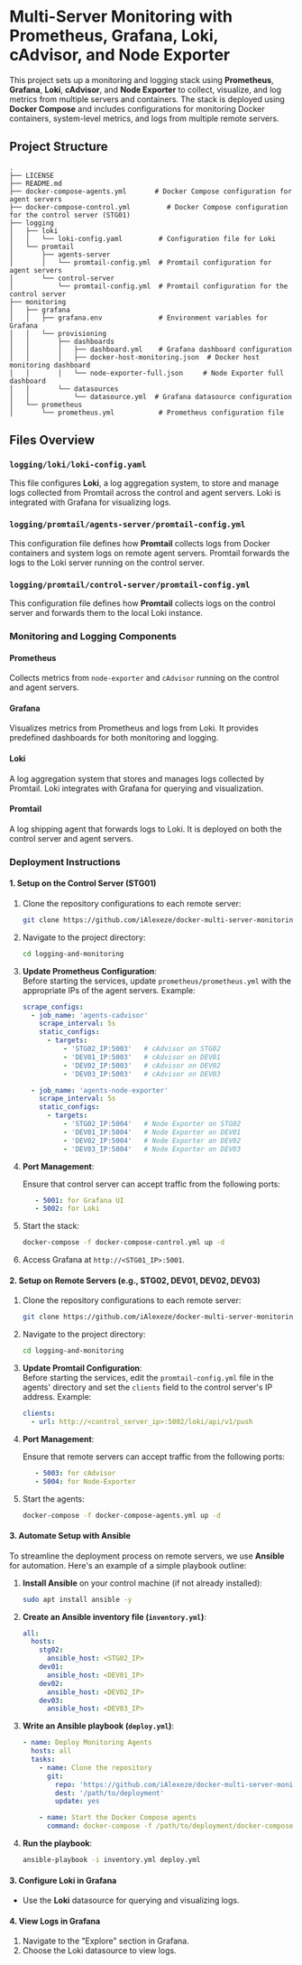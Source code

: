 # Multi-Server Monitoring with Prometheus, Grafana, Loki, cAdvisor, and Node Exporter

This project sets up a monitoring and logging stack using **Prometheus**, **Grafana**, **Loki**, **cAdvisor**, and **Node Exporter** to collect, visualize, and log metrics from multiple servers and containers. The stack is deployed using **Docker Compose** and includes configurations for monitoring Docker containers, system-level metrics, and logs from multiple remote servers.

## Project Structure

```
.
├── LICENSE
├── README.md
├── docker-compose-agents.yml       # Docker Compose configuration for agent servers
├── docker-compose-control.yml         # Docker Compose configuration for the control server (STG01)
├── logging
│   ├── loki
│   │   └── loki-config.yaml         # Configuration file for Loki
│   └── promtail
│       ├── agents-server
│       │   └── promtail-config.yml  # Promtail configuration for agent servers
│       └── control-server
│           └── promtail-config.yml  # Promtail configuration for the control server
├── monitoring
│   ├── grafana
│   │   ├── grafana.env              # Environment variables for Grafana
│   │   └── provisioning
│   │       ├── dashboards
│   │       │   ├── dashboard.yml    # Grafana dashboard configuration
│   │       │   ├── docker-host-monitoring.json  # Docker host monitoring dashboard
│   │       │   └── node-exporter-full.json     # Node Exporter full dashboard
│   │       └── datasources
│   │           └── datasource.yml  # Grafana datasource configuration
│   └── prometheus
│       └── prometheus.yml           # Prometheus configuration file
```

## Files Overview

### `logging/loki/loki-config.yaml`
This file configures **Loki**, a log aggregation system, to store and manage logs collected from Promtail across the control and agent servers. Loki is integrated with Grafana for visualizing logs.

### `logging/promtail/agents-server/promtail-config.yml`
This configuration file defines how **Promtail** collects logs from Docker containers and system logs on remote agent servers. Promtail forwards the logs to the Loki server running on the control server.

### `logging/promtail/control-server/promtail-config.yml`
This configuration file defines how **Promtail** collects logs on the control server and forwards them to the local Loki instance.

### Monitoring and Logging Components

#### **Prometheus**
Collects metrics from `node-exporter` and `cAdvisor` running on the control and agent servers.

#### **Grafana**
Visualizes metrics from Prometheus and logs from Loki. It provides predefined dashboards for both monitoring and logging.

#### **Loki**
A log aggregation system that stores and manages logs collected by Promtail. Loki integrates with Grafana for querying and visualization.

#### **Promtail**
A log shipping agent that forwards logs to Loki. It is deployed on both the control server and agent servers.

### Deployment Instructions

#### 1. Setup on the Control Server (STG01)

1. Clone the repository configurations to each remote server:
   ```bash
   git clone https://github.com/iAlexeze/docker-multi-server-monitoring.git logging-and-monitoring
   ```
2. Navigate to the project directory:
   ```bash
   cd logging-and-monitoring
   ```
3. **Update Prometheus Configuration**:  
   Before starting the services, update `prometheus/prometheus.yml` with the appropriate IPs of the agent servers. Example:

   ```yaml
   scrape_configs:
     - job_name: 'agents-cadvisor'
       scrape_interval: 5s
       static_configs:
         - targets:
             - 'STG02_IP:5003'   # cAdvisor on STG02
             - 'DEV01_IP:5003'   # cAdvisor on DEV01
             - 'DEV02_IP:5003'   # cAdvisor on DEV02
             - 'DEV03_IP:5003'   # cAdvisor on DEV03

     - job_name: 'agents-node-exporter'
       scrape_interval: 5s
       static_configs:
         - targets:
             - 'STG02_IP:5004'   # Node Exporter on STG02
             - 'DEV01_IP:5004'   # Node Exporter on DEV01
             - 'DEV02_IP:5004'   # Node Exporter on DEV02
             - 'DEV03_IP:5004'   # Node Exporter on DEV03
   ```
4. **Port Management**:
   
   Ensure that control server can accept traffic from the following ports:
   ```yaml
      - 5001: for Grafana UI
      - 5002: for Loki
   ```
5. Start the stack:
   ```bash
   docker-compose -f docker-compose-control.yml up -d
   ```
6. Access Grafana at `http://<STG01_IP>:5001`.

#### 2. Setup on Remote Servers (e.g., STG02, DEV01, DEV02, DEV03)

1. Clone the repository configurations to each remote server:
   ```bash
   git clone https://github.com/iAlexeze/docker-multi-server-monitoring.git logging-and-monitoring
   ```
2. Navigate to the project directory:
   ```bash
   cd logging-and-monitoring
   ```
3. **Update Promtail Configuration**:  
   Before starting the services, edit the `promtail-config.yml` file in the agents' directory and set the `clients` field to the control server's IP address. Example:

   ```yaml
   clients:
     - url: http://<control_server_ip>:5002/loki/api/v1/push
   ```
4. **Port Management**:
   
   Ensure that remote servers can accept traffic from the following ports:
   ```yaml
      - 5003: for cAdvisor
      - 5004: for Node-Exporter
   ```
5. Start the agents:
   ```bash
   docker-compose -f docker-compose-agents.yml up -d
   ```

#### 3. Automate Setup with Ansible

To streamline the deployment process on remote servers, we use **Ansible** for automation. Here's an example of a simple playbook outline:

1. **Install Ansible** on your control machine (if not already installed):
   ```bash
   sudo apt install ansible -y
   ```

2. **Create an Ansible inventory file (`inventory.yml`)**:
   ```yaml
   all:
     hosts:
       stg02:
         ansible_host: <STG02_IP>
       dev01:
         ansible_host: <DEV01_IP>
       dev02:
         ansible_host: <DEV02_IP>
       dev03:
         ansible_host: <DEV03_IP>
   ```

3. **Write an Ansible playbook (`deploy.yml`)**:
   ```yaml
   - name: Deploy Monitoring Agents
     hosts: all
     tasks:
       - name: Clone the repository
         git:
           repo: 'https://github.com/iAlexeze/docker-multi-server-monitoring.git'
           dest: '/path/to/deployment'
           update: yes

       - name: Start the Docker Compose agents
         command: docker-compose -f /path/to/deployment/docker-compose-agents.yml up -d
   ```

4. **Run the playbook**:
   ```bash
   ansible-playbook -i inventory.yml deploy.yml
   ```

#### 3. Configure Loki in Grafana

- Use the **Loki** datasource for querying and visualizing logs.

#### 4. View Logs in Grafana

1. Navigate to the "Explore" section in Grafana.
2. Choose the Loki datasource to view logs.
